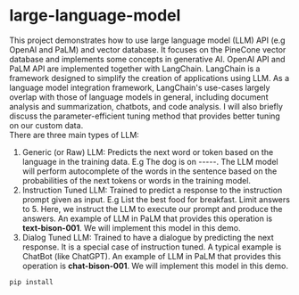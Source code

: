 # large-language-model
This project demonstrates how to use large language model (LLM) API (e.g OpenAI and PaLM) and vector database. It focuses on the PineCone vector database and implements some concepts in generative AI. OpenAI API and PaLM API are implemented together with LangChain. LangChain is a framework designed to simplify the creation of applications using LLM. As a language model integration framework, LangChain's use-cases largely overlap with those of language models in general, including document analysis and summarization, chatbots, and code analysis. I will also briefly discuss the parameter-efficient tuning method that provides better tuning on our custom data.<br>
There are three main types of LLM:
<ol>
  <li>Generic (or Raw) LLM: Predicts the next word or token based on the language in the training data. E.g The dog is on -----. The LLM model will perform autocomplete of the words in the sentence based on the probabilities of the next tokens or words in the training model.</li>
  <li>Instruction Tuned LLM: Trained to predict a response to the instruction prompt given as input. E.g List the best food for breakfast. Limit answers to 5. Here, we instruct the LLM to execute our prompt and produce the answers. An example of LLM in PaLM that provides this operation is <strong>text-bison-001</strong>. We will implement this model in this demo.</li>
  <li>Dialog Tuned LLM: Trained to have a dialogue by predicting the next response. It is a special case of instruction tuned. A typical example is ChatBot (like ChatGPT). An example of LLM in PaLM that provides this operation is <strong>chat-bison-001</strong>. We will implement this model in this demo.</li>
</ol>

```
pip install
```
